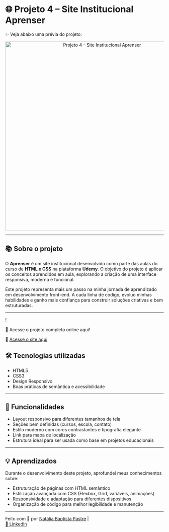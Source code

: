 # 🌐 Projeto 4 – Site Institucional Aprenser



✨ Veja abaixo uma prévia do projeto:

<p align="center">
  <img src="https://i.postimg.cc/PxvDg8pn/projeto.png" alt="Projeto 4 – Site Institucional Aprenser" width="600"/>
</p>

---

## 📚 Sobre o projeto

O **Aprenser** é um site institucional desenvolvido como parte das aulas do curso de **HTML e CSS** na plataforma **Udemy**. O objetivo do projeto é aplicar os conceitos aprendidos em aula, explorando a criação de uma interface responsiva, moderna e funcional.

Este projeto representa mais um passo na minha jornada de aprendizado em desenvolvimento front-end. A cada linha de código, evoluo minhas habilidades e ganho mais confiança para construir soluções criativas e bem estruturadas.

---
!

🚀 Acesse o projeto completo online aqui!

🔗 [Acesse o site aqui](https://natipastre.github.io/Projeto-4---Front-End-Aprenser/)

## 🛠️ Tecnologias utilizadas

- HTML5  
- CSS3  
- Design Responsivo  
- Boas práticas de semântica e acessibilidade  

---

## 📌 Funcionalidades

- Layout responsivo para diferentes tamanhos de tela  
- Seções bem definidas (cursos, escola, contato)  
- Estilo moderno com cores contrastantes e tipografia elegante  
- Link para mapa de localização  
- Estrutura ideal para ser usada como base em projetos educacionais  

---

## 💡 Aprendizados

Durante o desenvolvimento deste projeto, aprofundei meus conhecimentos sobre:

- Estruturação de páginas com HTML semântico  
- Estilização avançada com CSS (Flexbox, Grid, variáveis, animações)  
- Responsividade e adaptação para diferentes dispositivos  
- Organização de código para melhor legibilidade e manutenção  

---

Feito com 💙 por [Natália Baptista Pastre](https://github.com/natipastre) |  
[🔗 LinkedIn](https://www.linkedin.com/in/natalia-pastre/)
